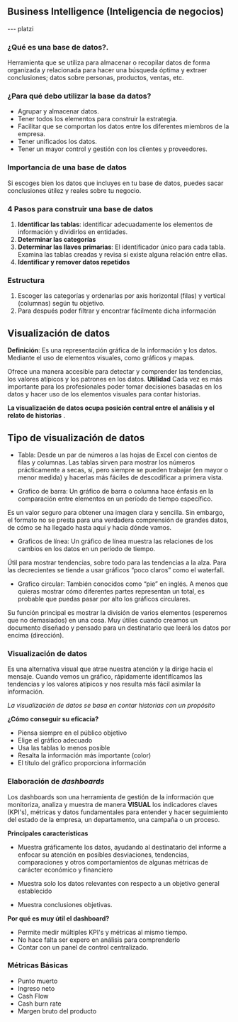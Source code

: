 ## Business Intelligence (Inteligencia de negocios)
--- platzi
### ¿Qué es una base de datos?.

Herramienta que se utiliza para almacenar o recopilar datos de forma organizada y relacionada para hacer una búsqueda óptima y extraer conclusiones; datos sobre personas, productos, ventas, etc.

### ¿Para qué debo utilizar la base da datos?
- Agrupar y almacenar datos.
- Tener todos los elementos para construir la estrategia.
- Facilitar que se comportan los datos entre los diferentes miembros de la empresa.
- Tener unificados los datos.
- Tener un mayor control y gestión con los clientes y proveedores.

### Importancia de una base de datos
Si escoges bien los datos que incluyes en tu base de datos, puedes sacar conclusiones útilez y reales sobre tu negocio.

### 4 Pasos para construir una base de datos
1. **Identificar las tablas**: identificar adecuadamente los elementos de información y dividirlos en entidades.
2. **Determinar las categorías**
3. **Determinar las llaves primarias**: El identificador único para cada tabla. Examina las tablas creadas y revisa si existe alguna relación entre ellas.
4. **Identificar y remover datos repetidos**

### Estructura
1. Escoger las categorías y ordenarlas por axis horizontal (filas) y vertical (columnas) según tu objetivo.
2. Para después poder filtrar y encontrar fácilmente dicha información

## Visualización de datos
**Definición**:
Es una representación gráfica de la información y los datos. Mediante el uso de elementos visuales, como gráficos y mapas.

Ofrece una manera accesible para detectar y comprender las tendencias, los valores atípicos y los patrones en los datos.
**Utilidad**
Cada vez es más importante para los profesionales poder tomar decisiones basadas en los datos y hacer uso de los elementos visuales para contar historias.  

**La visualización de datos ocupa posición central entre el análisis y el relato de historias** .

## Tipo de visualización de datos
- Tabla: 
Desde un par de números a las hojas de Excel con cientos de filas y columnas. Las tablas sirven para mostrar los números prácticamente a secas, sí, pero siempre se pueden trabajar (en mayor o menor medida) y hacerlas más fáciles de descodificar a primera vista.

- Grafico de barra:
Un gráfico de barra o columna hace énfasis en la comparación entre elementos en un período de tiempo específico.

Es un valor seguro para obtener una imagen clara y sencilla. Sin embargo, el formato no se presta para una verdadera comprensión de grandes datos, de cómo se ha llegado hasta aquí y hacia dónde vamos.

- Graficos de línea:
Un gráfico de línea muestra las relaciones de los cambios en los datos en un período de tiempo.

Útil para mostrar tendencias, sobre todo para las tendencias a la alza. Para las decrecientes se tiende a usar gráficos “poco claros” como el waterfall.

- Grafico circular:
También conocidos como “pie” en inglés. A menos que quieras mostrar cómo diferentes partes representan un total, es probable que puedas pasar por alto los gráficos circulares.

Su función principal es mostrar la división de varios elementos (esperemos que no demasiados) en una cosa. Muy útiles cuando creamos un documento diseñado y pensado para un destinatario que leerá los datos por encima (dirección).

### Visualización de datos
Es una alternativa visual que atrae nuestra atención y la dirige hacia el mensaje. Cuando vemos un gráfico, rápidamente identifícamos las tendencias y los valores atípicos y nos resulta más fácil asimilar la información.

*La visualización de datos se basa en contar historias con un propósito*

**¿Cómo conseguir su eficacia?**
- Piensa siempre en el público objetivo
- Elige el gráfico adecuado
- Usa las tablas lo menos posible
- Resalta la información más importante (color)
- El título del gráfico proporciona información

### Elaboración de *dashboards* 
Los dashboards son una herramienta de gestión de la información que monitoriza, analiza y muestra de manera **VISUAL** los indicadores claves (KPI's), métricas y datos fundamentales para entender y hacer seguimiento del estado de la empresa, un departamento, una campaña o un proceso.

**Principales características**
- Muestra gráficamente los datos, ayudando al destinatario del informe a enfocar su atención en posibles desviaciones, tendencias, comparaciones y otros comportamientos de algunas métricas de carácter económico y financiero

- Muestra solo los datos relevantes con respecto a un objetivo general establecido

- Muestra conclusiones objetivas.

**Por qué es muy útil el dashboard?**

- Permite medir múltiples KPI's y métricas al mismo tiempo.
- No hace falta ser expero en análisis para comprenderlo
- Contar con un panel de control centralizado.

### Métricas Básicas
- Punto muerto 
- Ingreso neto
- Cash Flow
- Cash burn rate
- Margen bruto del producto